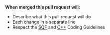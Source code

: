 **When merged this pull request will:**
- Describe what this pull request will do
- Each change in a separate line
- Respect the [SQF](https://github.com/soil/soil/wiki/Coding-Guidelines-(SQF)) and [C++](https://github.com/soil/soil/wiki/Coding-Guidelines-(CPP)) Coding Guidelines

